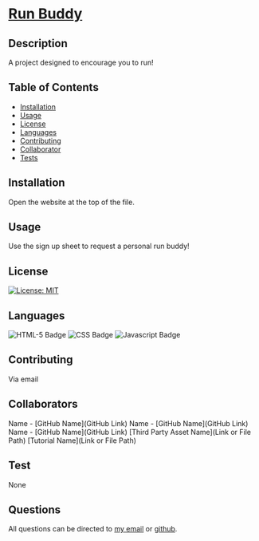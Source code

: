 
# [Run Buddy](http://www.github.com/Lernantino/run-buddy)

## Description
A project designed to encourage you to run!

## Table of Contents
* [Installation](#installation)
* [Usage](#usage)
* [License](#license)
* [Languages](#languages)
* [Contributing](#contributing)
* [Collaborator](#collaborators)
* [Tests](#tests)

## Installation
Open the website at the top of the file.

## Usage
Use the sign up sheet to request a personal run buddy!


## License
[![License: MIT](https://img.shields.io/badge/License-MIT-yellow.svg)](https://opensource.org/licenses/MIT)

## Languages
![HTML-5 Badge](https://img.shields.io/badge/Language-HTML--5-blue)
![CSS Badge](https://img.shields.io/badge/Language-CSS-blue)
![Javascript Badge](https://img.shields.io/badge/Language-Javascript-blue)

## Contributing
Via email

## Collaborators
Name - [GitHub Name](GitHub Link)
Name - [GitHub Name](GitHub Link)
Name - [GitHub Name](GitHub Link)
[Third Party Asset Name](Link or File Path)
[Tutorial Name](Link or File Path)

## Test
None

## Questions
All questions can be directed to [my email](Lernantino@gmail.com) or [github](https://www.github.com/Lernantino).
  